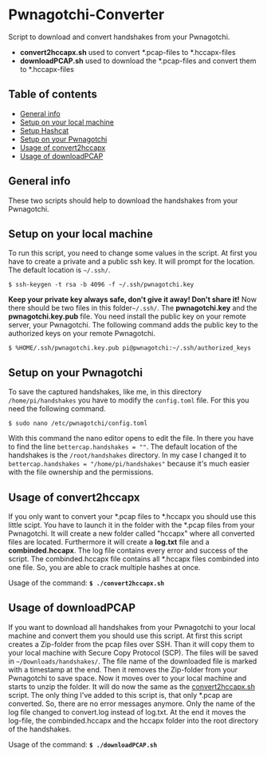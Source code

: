 # Pwnagotchi-Converter
Script to download and convert handshakes from your Pwnagotchi.
* **convert2hccapx.sh** used to convert \*.pcap-files to \*.hccapx-files
* **downloadPCAP.sh** used to download the \*.pcap-files and convert them to \*.hccapx-files

## Table of contents
* [General info](#general-info)
* [Setup on your local machine](#Setup-on-your-local-machine)
* [Setup Hashcat](#Setup-Hashcat)
* [Setup on your Pwnagotchi](#Setup-on-your-Pwnagotchi)
* [Usage of convert2hccapx](#Usage-of-convert2hccapx)
* [Usage of downloadPCAP](#Usage-of-downloadPCAP)

## General info
These two scripts should help to download the handshakes from your Pwnagotchi. 

## Setup on your local machine
To run this script, you need to change some values in the script.
At first you have to create a private and a public ssh key. It will prompt for the location. The default location is `~/.ssh/`.

```
$ ssh-keygen -t rsa -b 4096 -f ~/.ssh/pwnagotchi.key
```
**Keep your private key always safe, don't give it away! Don't share it!**
Now there should be two files in this folder`~/.ssh/`. The **pwnagotchi.key** and the **pwnagotchi.key.pub** file. You need install the public key on your remote server, your Pwnagotchi. The following command adds the public key to the authorized keys on your remote Pwnagotchi. 

```
$ %HOME/.ssh/pwnagotchi.key.pub pi@pwnagotchi:~/.ssh/authorized_keys
```

## Setup on your Pwnagotchi
To save the captured handshakes, like me, in this directory `/home/pi/handshakes` you have to modify the `config.toml` file. For this you need the following command.

```
$ sudo nano /etc/pwnagotchi/config.toml
```
With this command the nano editor opens to edit the file. In there you have to find the line `bettercap.handshakes = ""`. The default location of the handshakes is the `/root/handshakes` directory. In my case I changed it to `bettercap.handshakes = "/home/pi/handshakes"` because it's much easier with the file ownership and the permissions.

## Usage of convert2hccapx
If you only want to convert your \*.pcap files to \*.hccapx you should use this little scipt. You have to launch it in the folder with the \*.pcap files from your Pwnagotchi. It will create a new folder called "hccapx" where all converted files are located. Furthermore it will create a **log.txt** file and a **combinded.hccapx**. The log file contains every error and success of the script. The combinded.hccapx file contains all \*.hccapx files combinded into one file. So, you are able to crack multiple hashes at once.

Usage of the command:
**`$ ./convert2hccapx.sh`**

## Usage of downloadPCAP
If you want to download all handshakes from your Pwnagotchi to your local machine and convert them you should use this script. At first this script creates a Zip-folder from the pcap files over SSH. Than it will copy them to your local machine with Secure Copy Protocol (SCP). The files will be saved in `~/Downloads/handshakes/`. The file name of the downloaded file is marked with a timestamp at the end. Then it removes the Zip-folder from your Pwnagotchi to save space. Now it moves over to your local machine and starts to unzip the folder. It will do now the same as the [convert2hccapx.sh](#Usage-of-downloadPCAP) script. The only thing I've added to this script is, that only \*.pcap are converted. So, there are no error messages anymore. Only the name of the log file changed to convert.log instead of log.txt. At the end it moves the log-file, the combinded.hccapx and the hccapx folder into the root directory of the handshakes.

Usage of the command:
**`$ ./downloadPCAP.sh`**

